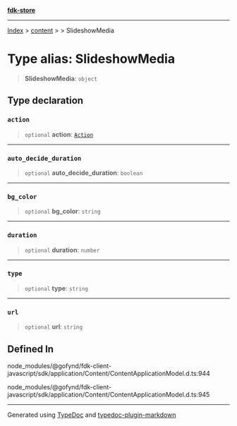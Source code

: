 [**fdk-store**](../../../README.md)
***

[Index](../../../API.md) > [content](../../README.md) > [<internal>](../README.md) > SlideshowMedia

# Type alias: SlideshowMedia

> **SlideshowMedia**: `object`

## Type declaration

### `action`

> `optional` **action**: [`Action`](type-alias.Action.md)

***

### `auto_decide_duration`

> `optional` **auto\_decide\_duration**: `boolean`

***

### `bg_color`

> `optional` **bg\_color**: `string`

***

### `duration`

> `optional` **duration**: `number`

***

### `type`

> `optional` **type**: `string`

***

### `url`

> `optional` **url**: `string`

## Defined In

node\_modules/@gofynd/fdk-client-javascript/sdk/application/Content/ContentApplicationModel.d.ts:944

node\_modules/@gofynd/fdk-client-javascript/sdk/application/Content/ContentApplicationModel.d.ts:945

***
Generated using [TypeDoc](https://typedoc.org/) and [typedoc-plugin-markdown](https://www.npmjs.com/package/typedoc-plugin-markdown)
